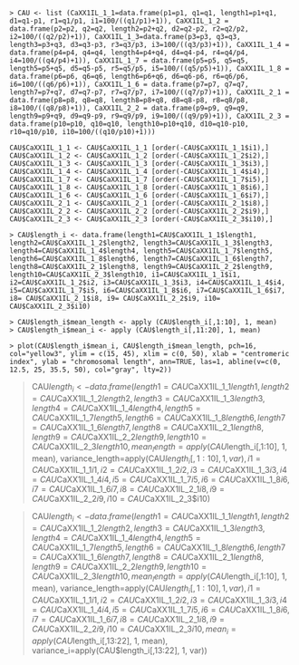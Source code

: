 ````
> CAU <- list (CaXX1IL_1_1=data.frame(p1=p1, q1=q1, length1=p1+q1, d1=q1-p1, r1=q1/p1, i1=100/((q1/p1)+1)), CaXX1IL_1_2 = data.frame(p2=p2, q2=q2, length2=p2+q2, d2=q2-p2, r2=q2/p2, i2=100/((q2/p2)+1)), CaXX1IL_1_3=data.frame(p3=p3, q3=q3, length3=p3+q3, d3=q3-p3, r3=q3/p3, i3=100/((q3/p3)+1)), CaXX1IL_1_4 = data.frame(p4=p4, q4=q4, length4=p4+q4, d4=q4-p4, r4=q4/p4, i4=100/((q4/p4)+1)), CaXX1IL_1_7 = data.frame(p5=p5, q5=q5, length5=p5+q5, d5=q5-p5, r5=q5/p5, i5=100/((q5/p5)+1)), CaXX1IL_1_8 = data.frame(p6=p6, q6=q6, length6=p6+q6, d6=q6-p6, r6=q6/p6, i6=100/((q6/p6)+1)), CaXX1IL_1_6 = data.frame(p7=p7, q7=q7, length7=p7+q7, d7=q7-p7, r7=q7/p7, i7=100/((q7/p7)+1)), CaXX1IL_2_1 = data.frame(p8=p8, q8=q8, length8=p8+q8, d8=q8-p8, r8=q8/p8, i8=100/((q8/p8)+1)), CaXX1IL_2_2 = data.frame(p9=p9, q9=q9, length9=p9+q9, d9=q9-p9, r9=q9/p9, i9=100/((q9/p9)+1)), CaXX1IL_2_3 = data.frame(p10=p10, q10=q10, length10=p10+q10, d10=q10-p10, r10=q10/p10, i10=100/((q10/p10)+1)))

CAU$CaXX1IL_1_1 <- CAU$CaXX1IL_1_1 [order(-CAU$CaXX1IL_1_1$i1),]
CAU$CaXX1IL_1_2 <- CAU$CaXX1IL_1_2 [order(-CAU$CaXX1IL_1_2$i2),]
CAU$CaXX1IL_1_3 <- CAU$CaXX1IL_1_3 [order(-CAU$CaXX1IL_1_3$i3),]
CAU$CaXX1IL_1_4 <- CAU$CaXX1IL_1_4 [order(-CAU$CaXX1IL_1_4$i4),]
CAU$CaXX1IL_1_7 <- CAU$CaXX1IL_1_7 [order(-CAU$CaXX1IL_1_7$i5),]
CAU$CaXX1IL_1_8 <- CAU$CaXX1IL_1_8 [order(-CAU$CaXX1IL_1_8$i6),]
CAU$CaXX1IL_1_6 <- CAU$CaXX1IL_1_6 [order(-CAU$CaXX1IL_1_6$i7),]
CAU$CaXX1IL_2_1 <- CAU$CaXX1IL_2_1 [order(-CAU$CaXX1IL_2_1$i8),]
CAU$CaXX1IL_2_2 <- CAU$CaXX1IL_2_2 [order(-CAU$CaXX1IL_2_2$i9),]
CAU$CaXX1IL_2_3 <- CAU$CaXX1IL_2_3 [order(-CAU$CaXX1IL_2_3$i10),]

> CAU$length_i <- data.frame(length1=CAU$CaXX1IL_1_1$length1, length2=CAU$CaXX1IL_1_2$length2, length3=CAU$CaXX1IL_1_3$length3, length4=CAU$CaXX1IL_1_4$length4, length5=CAU$CaXX1IL_1_7$length5, length6=CAU$CaXX1IL_1_8$length6, length7=CAU$CaXX1IL_1_6$length7, length8=CAU$CaXX1IL_2_1$length8, length9=CAU$CaXX1IL_2_2$length9, length10=CAU$CaXX1IL_2_3$length10, i1=CAU$CaXX1IL_1_1$i1, i2=CAU$CaXX1IL_1_2$i2, i3=CAU$CaXX1IL_1_3$i3, i4=CAU$CaXX1IL_1_4$i4, i5=CAU$CaXX1IL_1_7$i5, i6=CAU$CaXX1IL_1_8$i6, i7=CAU$CaXX1IL_1_6$i7, i8= CAU$CaXX1IL_2_1$i8, i9= CAU$CaXX1IL_2_2$i9, i10= CAU$CaXX1IL_2_3$i10)

> CAU$length_i$mean_length <- apply (CAU$length_i[,1:10], 1, mean)
> CAU$length_i$mean_i <- apply (CAU$length_i[,11:20], 1, mean)

> plot(CAU$length_i$mean_i, CAU$length_i$mean_length, pch=16, col="yellow3", ylim = c(15, 45), xlim = c(0, 50), xlab = "centromeric index", ylab = "chromosomal length", ann=TRUE, las=1, abline(v=c(0, 12.5, 25, 35.5, 50), col="gray", lty=2))
````



> CAU$length_i <- data.frame(length1=CAU$CaXX1IL_1_1$length1, length2=CAU$CaXX1IL_1_2$length2, length3=CAU$CaXX1IL_1_3$length3, length4=CAU$CaXX1IL_1_4$length4, length5=CAU$CaXX1IL_1_7$length5, length6=CAU$CaXX1IL_1_8$length6, length7=CAU$CaXX1IL_1_6$length7, length8=CAU$CaXX1IL_2_1$length8, length9=CAU$CaXX1IL_2_2$length9, length10=CAU$CaXX1IL_2_3$length10, mean_length=apply (CAU$length_i[,1:10], 1, mean), variance_length=apply(CAU$length_i[,1:10], 1, var), i1=CAU$CaXX1IL_1_1$i1, i2=CAU$CaXX1IL_1_2$i2, i3=CAU$CaXX1IL_1_3$i3, i4=CAU$CaXX1IL_1_4$i4, i5=CAU$CaXX1IL_1_7$i5, i6=CAU$CaXX1IL_1_8$i6, i7=CAU$CaXX1IL_1_6$i7, i8= CAU$CaXX1IL_2_1$i8, i9= CAU$CaXX1IL_2_2$i9, i10= CAU$CaXX1IL_2_3$i10)

> CAU$length_i <- data.frame(length1=CAU$CaXX1IL_1_1$length1, length2=CAU$CaXX1IL_1_2$length2, length3=CAU$CaXX1IL_1_3$length3, length4=CAU$CaXX1IL_1_4$length4, length5=CAU$CaXX1IL_1_7$length5, length6=CAU$CaXX1IL_1_8$length6, length7=CAU$CaXX1IL_1_6$length7, length8=CAU$CaXX1IL_2_1$length8, length9=CAU$CaXX1IL_2_2$length9, length10=CAU$CaXX1IL_2_3$length10, mean_length=apply (CAU$length_i[,1:10], 1, mean), variance_length=apply(CAU$length_i[,1:10], 1, var), i1=CAU$CaXX1IL_1_1$i1, i2=CAU$CaXX1IL_1_2$i2, i3=CAU$CaXX1IL_1_3$i3, i4=CAU$CaXX1IL_1_4$i4, i5=CAU$CaXX1IL_1_7$i5, i6=CAU$CaXX1IL_1_8$i6, i7=CAU$CaXX1IL_1_6$i7, i8= CAU$CaXX1IL_2_1$i8, i9= CAU$CaXX1IL_2_2$i9, i10= CAU$CaXX1IL_2_3$i10, mean_i=apply (CAU$length_i[,13:22], 1, mean), variance_i=apply(CAU$length_i[,13:22], 1, var))


````

